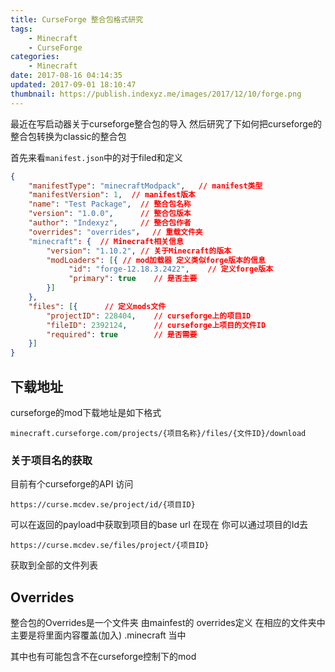 ```yaml
---
title: CurseForge 整合包格式研究
tags: 
    - Minecraft
    - CurseForge
categories:
    - Minecraft
date: 2017-08-16 04:14:35
updated: 2017-09-01 18:10:47
thumbnail: https://publish.indexyz.me/images/2017/12/10/forge.png
---
```

最近在写启动器关于curseforge整合包的导入 然后研究了下如何把curseforge的整合包转换为classic的整合包

<!--more-->

首先来看`manifest.json`中的对于filed和定义
```json
{
    "manifestType": "minecraftModpack",   // manifest类型
    "manifestVersion": 1,  // manifest版本
    "name": "Test Package",  // 整合包名称
    "version": "1.0.0",      // 整合包版本
    "author": "Indexyz",     // 整合包作者
    "overrides": "overrides"，  // 重载文件夹
    "minecraft": {  // Minecraft相关信息
        "version": "1.10.2", // 关于Minecraft的版本
        "modLoaders": [{ // mod加载器 定义类似forge版本的信息
             "id": "forge-12.18.3.2422",    // 定义forge版本
             "primary": true    // 是否主要
        }]
    },
    "files": [{      // 定义mods文件
        "projectID": 228404,    // curseforge上的项目ID
        "fileID": 2392124,      // curseforge上项目的文件ID
        "required": true        // 是否需要
    }]
}
```

## 下载地址
curseforge的mod下载地址是如下格式
```
minecraft.curseforge.com/projects/{项目名称}/files/{文件ID}/download
```

### 关于项目名的获取
目前有个curseforge的API
访问
```
https://curse.mcdev.se/project/id/{项目ID}
```
可以在返回的payload中获取到项目的base url
在现在 你可以通过项目的Id去 
```
https://curse.mcdev.se/files/project/{项目ID}
```
获取到全部的文件列表
## Overrides
整合包的Overrides是一个文件夹 由mainfest的 overrides定义 在相应的文件夹中 主要是将里面内容覆盖(加入) .minecraft 当中

其中也有可能包含不在curseforge控制下的mod
